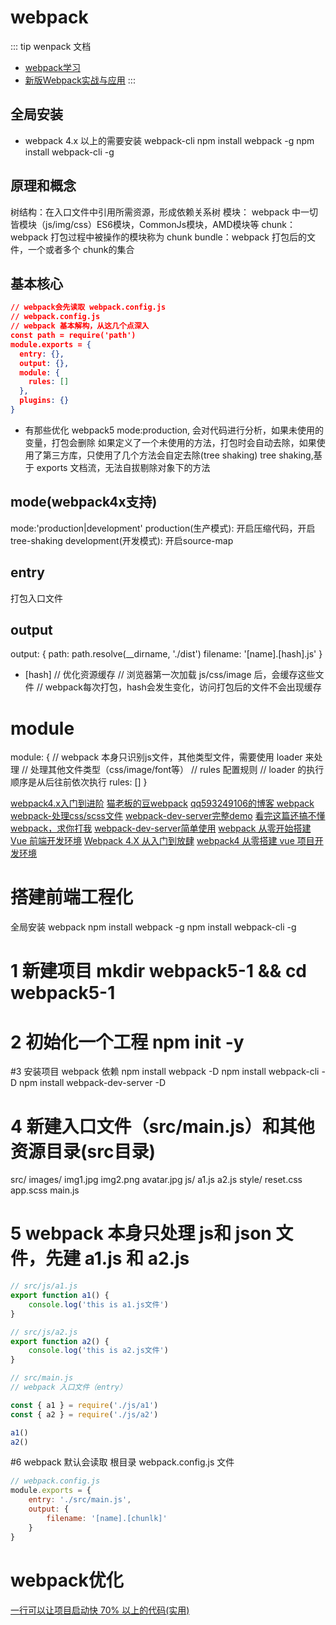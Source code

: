 # webpack

::: tip wenpack 文档
- [webpack学习](https://lvzhenbang.github.io/webpack-book/)
- [新版Webpack实战与应用](https://www.bilibili.com/video/BV1uy4y1n7Yf?p=1)
:::

## 全局安装
- webpack 4.x 以上的需要安装 webpack-cli
npm install webpack -g
npm install webpack-cli -g

## 原理和概念
树结构：在入口文件中引用所需资源，形成依赖关系树
模块：  webpack 中一切皆模块（js/img/css）ES6模块，CommonJs模块，AMD模块等
chunk： webpack 打包过程中被操作的模块称为 chunk
bundle：webpack 打包后的文件，一个或者多个 chunk的集合

## 基本核心
``` json
// webpack会先读取 webpack.config.js
// webpack.config.js
// webpack 基本解构，从这几个点深入
const path = require('path')
module.exports = {
  entry: {},
  output: {},
  module: {
    rules: []
  },
  plugins: {}
}
```
- 有那些优化
webpack5 mode:production, 会对代码进行分析，如果未使用的变量，打包会删除
如果定义了一个未使用的方法，打包时会自动去除，如果使用了第三方库，只使用了几个方法会自定去除(tree shaking)
tree shaking,基于 exports 文档流，无法自拔剔除对象下的方法

## mode(webpack4x支持)
mode:'production|development'
production(生产模式): 开启压缩代码，开启tree-shaking
development(开发模式): 开启source-map

## entry
打包入口文件

## output
output: {
	path: path.resolve(__dirname, './dist')
	filename: '[name].[hash].js'
}
- [hash]
// 优化资源缓存
// 浏览器第一次加载 js/css/image 后，会缓存这些文件
// webpack每次打包，hash会发生变化，访问打包后的文件不会出现缓存

# module
module: {
	// webpack 本身只识别js文件，其他类型文件，需要使用 loader 来处理
	// 处理其他文件类型（css/image/font等）
	// rules 配置规则
	// loader 的执行顺序是从后往前依次执行
	rules: []
}

[webpack4.x入门到进阶](https://edu.csdn.net/course/detail/7872)
[猫老板的豆webpack](https://blog.csdn.net/x550392236/category_7258485.html)
[qq593249106的博客 webpack](https://blog.csdn.net/qq593249106/category_8511113.html)
[webpack-处理css/scss文件](https://segmentfault.com/a/1190000020778740)
[webpack-dev-server完整demo](https://segmentfault.com/a/1190000010198627)
[看完这篇还搞不懂webpack，求你打我](https://juejin.im/post/5e01de37f265da33ab637daf)
[webpack-dev-server简单使用](https://blog.csdn.net/liangklfang/article/details/54944012)
[webpack 从零开始搭建 Vue 前端开发环境](https://www.jianshu.com/p/871aa7a78bb6)
[Webpack 4.X 从入门到放肆](https://www.jianshu.com/p/8da5ab3ac157)
[webpack4 从零搭建 vue 项目开发环境](https://juejin.cn/post/6989491439243624461)


# 搭建前端工程化
全局安装 webpack
npm install webpack -g
npm install webpack-cli -g

# 1 新建项目 mkdir webpack5-1 && cd webpack5-1

# 2 初始化一个工程 npm init -y

#3 安装项目 webpack 依赖
	npm install webpack -D
	npm install webpack-cli -D
	npm install webpack-dev-server -D

# 4 新建入口文件（src/main.js）和其他资源目录(src目录)
  src/
	 images/
		img1.jpg
		img2.png
		avatar.jpg
	 js/
		a1.js
		a2.js
	 style/
		reset.css
		app.scss
	 main.js
	 
# 5 webpack 本身只处理 js和 json 文件，先建 a1.js 和 a2.js
``` js
// src/js/a1.js
export function a1() {
    console.log('this is a1.js文件') 
}
```
``` js
// src/js/a2.js
export function a2() {
    console.log('this is a2.js文件') 
}
```
``` js
// src/main.js
// webpack 入口文件（entry）

const { a1 } = require('./js/a1')
const { a2 } = require('./js/a2')

a1()
a2()
```

#6 webpack 默认会读取 根目录 webpack.config.js 文件
``` js
// webpack.config.js
module.exports = {
	entry: './src/main.js',
	output: {
		filename: '[name].[chunlk]'
	}
}
```

# webpack优化
[一行可以让项目启动快 70% 以上的代码(实用)](https://mp.weixin.qq.com/s/TB7Oy5VmyhZboQF9Y8eiDg)



